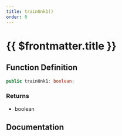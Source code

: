 ```yaml
---
title: trainUnk1()
order: 0
---
```


# {{ $frontmatter.title }}

## Function Definition

```ts
public trainUnk1: boolean;
```

### Returns

* boolean

## Documentation

<!--@include: ./parts/trainUnk1.md-->
